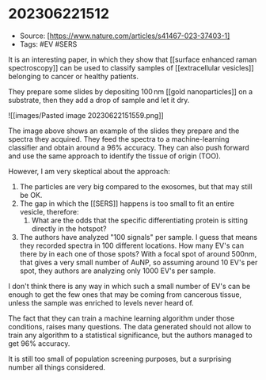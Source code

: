 # 202306221512

- Source: [https://www.nature.com/articles/s41467-023-37403-1]
- Tags: #EV #SERS

It is an interesting paper, in which they show that [[surface enhanced raman spectroscopy]] can be used to classify samples of [[extracellular vesicles]] belonging to cancer or healthy patients. 

They prepare some slides by depositing $100\,\textrm{nm}$ [[gold nanoparticles]] on a substrate, then they add a drop of sample and let it dry. 

![[images/Pasted image 20230622151559.png]]

The image above shows an example of the slides they prepare and the spectra they acquired. They feed the spectra to a machine-learning classifier and obtain around a 96% accuracy. They can also push forward and use the same approach to identify the tissue of origin (TOO). 

However, I am very skeptical about the approach: 

1. The particles are very big compared to the exosomes, but that may still be OK.
2. The gap in which the [[SERS]] happens is too small to fit an entire vesicle, therefore:
    1. What are the odds that the specific differentiating protein is sitting directly in the hotspot?
3. The authors have analyzed "100 signals" per sample. I guess that means they recorded spectra in 100 different locations. How many EV's can there by in each one of those spots? With a focal spot of around 500nm, that gives a very small number of AuNP, so assuming around 10 EV's per spot, they authors are analyzing only 1000 EV's per sample. 

I don't think there is any way in which such a small number of EV's can be enough to get the few ones that may be coming from cancerous tissue, unless the sample was enriched to levels never heard of. 

The fact that they can train a machine learning algorithm under those conditions, raises many questions. The data generated should not allow to train any algorithm to a statistical significance, but the authors managed to get 96% accuracy. 

It is still too small of population screening purposes, but a surprising number all things considered. 